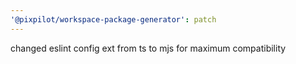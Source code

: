 ```yaml
---
'@pixpilot/workspace-package-generator': patch
---
```


changed eslint config ext from ts to mjs for maximum compatibility
